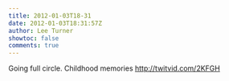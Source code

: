 ```yaml
---
title: 2012-01-03T18-31
date: 2012-01-03T18:31:57Z
author: Lee Turner
showtoc: false
comments: true
---
```


Going full circle. Childhood memories  http://twitvid.com/2KFGH

